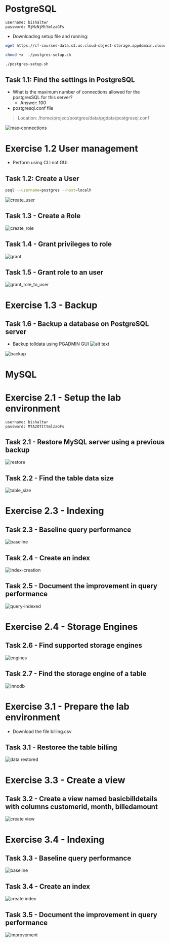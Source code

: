 # PostgreSQL

```
username: bishaltwr
password: MjMzNjMtYmlzaGFs
```

- Downloading setup file and running:
```bash
wget https://cf-courses-data.s3.us.cloud-object-storage.appdomain.cloud/IBM-DB0231EN-SkillsNetwork/labs/Final%20Assignment/postgres-setup.sh

chmod +x  ./postgres-setup.sh

./postgres-setup.sh
```

## Task 1.1: Find the settings in PostgreSQL

- What is the maximum number of connections allowed for the postgresSQL for this server?
    - Answer: 100
- postgresql.conf file

> Location: /home/project/postgres/data/pgdata/postgresql.conf

![max-connections](max-connections.png)

# Exercise 1.2 User management
- Perform using CLI not GUI

## Task 1.2: Create a User

```bash
psql --username=postgres --host=localh 
```
![create_user](create-user.png)

## Task 1.3 - Create a Role
![create_role](create-role.png)

## Task 1.4 - Grant privileges to role
![grant](grant-privs-to-role.png)

## Task 1.5 - Grant role to an user
![grant_role_to_user](image.png)

# Exercise 1.3 - Backup

## Task 1.6 - Backup a database on PostgreSQL server

- Backup tolldata using PGADMIN GUI
![alt text](<pgadmin_gui.png>)

![backup](backup-database.png)

# MySQL

# Exercise 2.1 - Setup the lab environment

```
username: bishaltwr
password: MTA2OTItYmlzaGFs
```

## Task 2.1 - Restore MySQL server using a previous backup

![restore](database-restore.png)

## Task 2.2 - Find the table data size

![table_size](table-data-size.png)

# Exercise 2.3 - Indexing

## Task 2.3 - Baseline query performance

![baseline](query-base-line.png)

## Task 2.4 - Create an index

![index-creation](index-creation.png)

## Task 2.5 - Document the improvement in query performance

![query-indexed](query-indexed.png)

# Exercise 2.4 - Storage Engines

## Task 2.6 - Find supported storage engines

![engines](storage-engines.png)

## Task 2.7 - Find the storage engine of a table 

![innodb](storage-engine-type.png)

# Exercise 3.1 - Prepare the lab environment

- Download the file billing.csv

## Task 3.1 - Restoree the table billing
![data restored](restore-table.png)

# Exercise 3.3 - Create a view

## Task 3.2 - Create a view named basicbilldetails with columns customerid, month, billedamount

![create view](create-view.png)

# Exercise 3.4 - Indexing

## Task 3.3 - Baseline query performance

![baseline](query-base-line-db2.png)

## Task 3.4 - Create an index

![create index](index-creation-db2.png)


## Task 3.5 - Document the improvement in query performance

![improvement](query-after-index.png)